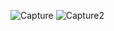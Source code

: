 ![Capture](https://user-images.githubusercontent.com/89903372/206379968-eb9ec5bd-aa23-4aac-a0b3-e98976729a91.PNG)
![Capture2](https://user-images.githubusercontent.com/89903372/206380416-e9671e21-d3f9-419c-8844-97fc18c0c42e.PNG)
